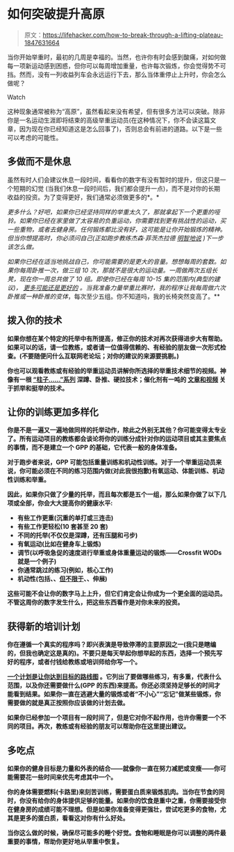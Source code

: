 # 如何突破提升高原

> 原文：<https://lifehacker.com/how-to-break-through-a-lifting-plateau-1847631664>

当你开始举重时，最初的几周是幸福的。当然，也许你有时会感到酸痛，对如何做每一项新运动感到困惑，但你可以每周增加重量，也许每次锻炼，你会觉得势不可挡。然而，没有一列收益列车会永远运行下去，那么当体重停止上升时，你会怎么做呢？

Watch

这种现象通常被称为“高原”，虽然看起来没有希望，但有很多方法可以突破。除非你是一名运动生涯即将结束的高级举重运动员(在这种情况下，你不会读这篇文章，因为现在你已经知道这是怎么回事了)，否则总会有前进的道路。以下是一些可以考虑的可能性。

## 多做而不是休息

虽然有时人们会建议休息一段时间，看看你的数字有没有暂时的提升，但这只是一个短期的幻觉 (当我们休息一段时间后，我们都会提升一点)，而不是对你的长期收益的投资。为了变得更好，我们通常必须做更多的*。*

*更多什么？好吧，如果你已经坚持同样的举重太久了，那就拿起下一个更重的哑铃。如果你已经在家里做了太容易的负重运动，你需要找到更有挑战性的运动，买一些重物，或者去健身房。任何锻炼都比没有好，这可能是让你开始锻炼的精神。但当你想提高时，你必须问自己(正如跑步教练杰森·菲茨杰拉德 [明智地说](https://lifehacker.com/how-to-break-through-a-running-plateau-1721221073) )下一步该怎么做。*

*如果你已经在适当地挑战自己，你可能需要的是更大的音量。想想每周的套数。如果你每周卧推一次，做三组 10 次，那就不是很大的运动量。一周做两次五组长凳，现在你一周总共做了 10 组。即使你已经在每周 10-15 集的范围内(典型的建议)， [更多可能还是更好的](https://mennohenselmans.com/optimal-training-volume/) 。当我准备力量举重比赛时，我的程序让我每周做六次卧推或一种卧推的变体*，每次至少五组。你不知道吗，我的长椅突然变高了。**

## **拨入你的技术**

**如果你想在某个特定的托举中有所提高，修正你的技术对再次获得进步大有帮助。如果可以的话，请一位教练，或者请一位值得信赖的、有经验的朋友做一次形式检查。(不要随便问什么互联网老论坛；对你的建议的来源要挑剔。)**

**你也可以观看教练或有经验的举重运动员讲解你所选择的举重技术细节的视频。神像有一根 [“柱子……”系列](https://www.jtsstrength.com/pillars-deadlift-technique/) 深蹲、卧推、硬拉技术；催化剂有一吨的 [文章和视频](https://www.catalystathletics.com/articles/section/17/Olympic-Weightlifting-Technique/) 关于抓举和挺举的技术。**

## **让你的训练更加多样化**

**你是不是一遍又一遍地做同样的托举动作，除此之外别无其他？你可能变得太专业了。所有运动项目的教练都会谈论将你的训练分成针对你的运动项目或其主要焦点的事情，而不是建立一个 GPP 的基础，它代表一般的身体准备。**

**对于跑步者来说，GPP 可能包括重量训练和机动性训练。对于一个举重运动员来说，你可能必须在不同的练习范围内做(对此我很抱歉)有氧运动、体能训练、机动性训练和举重。**

**因此，如果你只做了少量的托举，而且每次都是五个一组，那么如果你做了以下几项或全部，你会大大提高你的健康水平:**

*   **有些工作更重(沉重的单打或三连击)**
*   **有些工作更轻松(10 套甚至 20 套)**
*   **不同的托举(不仅仅是深蹲，还有压腿和弓步)**
*   **有氧运动(比如在健身车上锻炼)**
*   **调节(以呼吸急促的速度进行举重或身体重量运动的锻炼——Crossfit WODs 就是一个例子)**
*   **你通常跳过的练习(例如，核心工作)**
*   **机动性(包括、、[但不限于](https://lifehacker.com/whats-the-difference-between-flexibility-and-mobility-1847275695)、、伸展)**

**这些可能不会让你的数字马上上升，但它们肯定会让你成为一个更全面的运动员。不管这周你的数字发生什么，把这些东西看作是对你未来的投资。**

## **获得新的培训计划**

**你在遵循一个真实的程序吗？即兴表演是导致停滞的主要原因之一(我只是瞎编的，但我也确定这是真的)。不要只是每天举起你想举起的东西，选择一个预先写好的程序，或者付钱给教练或培训师给你写一个。**

**[一个计划是让你达到目标的路线图](https://lifehacker.com/why-you-need-a-lifting-program-1847476779) 。它列出了要做哪些练习，有多重，代表什么范围，以及你还需要做什么(GPP 的东西)来提高。你还必须坚持足够长的时间才能看到结果。如果你一直在逃避大量的锻炼或者“不小心”“忘记”做某些锻炼，你需要做的就是真正按照你应该做的计划去做。**

**如果你已经参加一个项目有一段时间了，但是它对你不起作用，也许你需要一个不同的项目。再次，教练或有经验的朋友可以帮助你在这里提出建议。**

## **多吃点**

**如果你的健身目标是力量和外表的结合——就像你一直在努力减肥或变瘦——你可能需要花一些时间来优先考虑其中一个。**

**你的身体需要燃料(卡路里)来刻苦训练，需要蛋白质来锻炼肌肉。当你在节食的同时，你没有给你的身体提供足够的能量。如果你的饮食是重中之重，你需要接受你在健身房的成绩可能不理想。但是如果你准备变得更强壮，尝试吃更多的食物，尤其是更多的蛋白质，看看这对你有什么好处。**

**当你这么做的时候，确保尽可能多的睡个好觉。食物和睡眠是你可以调整的两件最重要的事情，帮助你更好地从举重中恢复。**